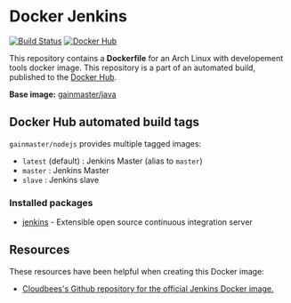 # Docker Jenkins

[![Build Status](http://ci.hesjevik.im/buildStatus/icon?job=docker-jenkins)](http://ci.hesjevik.im/job/docker-jenkins/) [![Docker Hub](https://img.shields.io/badge/docker-ready-blue.svg?style=plastic)](https://registry.hub.docker.com/u/gainmaster/jenkins/)

This repository contains a **Dockerfile** for an Arch Linux with developement tools docker image. This repository is a part of an automated build, published to the [Docker Hub][docker_hub_repository].

**Base image:** [gainmaster/java][docker_hub_base_image]

[docker_hub_repository]: https://registry.hub.docker.com/u/gainmaster/jenkins/
[docker_hub_base_image]: https://registry.hub.docker.com/u/gainmaster/java/

## Docker Hub automated build tags

`gainmaster/nodejs` provides multiple tagged images:

* `latest` (default) : Jenkins Master (alias to `master`)
* `master` : Jenkins Master
* `slave` : Jenkins slave

### Installed packages

* [jenkins][jenkins] - Extensible open source continuous integration server

[jenkins]: https://www.archlinux.org/packages/community/any/jenkins/

## Resources

These resources have been helpful when creating this Docker image:

* [Cloudbees's Github repository for the official Jenkins Docker image.][github_repository_cloudbees_jenkins]

[github_repository_cloudbees_jenkins]: https://github.com/cloudbees/jenkins-ci.org-docker
